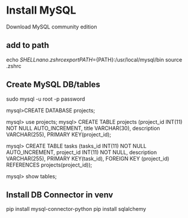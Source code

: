 
# Install MySQL
Download MySQL community edition
## add to path
echo $SHELL
nano .zshrc
export PATH=${PATH}:/usr/local/mysql/bin
source .zshrc

## Create MySQL DB/tables
sudo mysql -u root -p password

mysql>CREATE DATABASE projects;

mysql> use projects;
mysql> CREATE TABLE projects (project_id INT(11) NOT NULL AUTO_INCREMENT, title VARCHAR(30), description VARCHAR(255), PRIMARY KEY(project_id);

mysql> CREATE TABLE tasks (tasks_id INT(11) NOT NULL AUTO_INCREMENT, project_id INT(11) NOT NULL, description VARCHAR(255), PRIMARY KEY(task_id), FOREIGN KEY (project_id) REFERENCES projects(project_id));

mysql> show tables;


##  Install DB Connector in venv
pip install mysql-connector-python
pip install sqlalchemy
 






